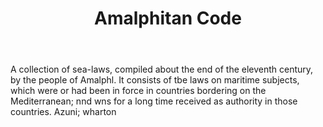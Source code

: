---
title: Amalphitan Code
letter: A
permalink: "/definitions/bld-amalphitan-code.html"
body: A collection of sea-laws, compiled about the end of the eleventh century, by
  the people of Amalphl. It consists of tbe laws on maritime subjects, which were
  or had been in force in countries bordering on the Mediterranean; nnd wns for a
  long time received as authority in those countries. Azuni; wharton
published_at: '2018-07-07'
source: Black's Law Dictionary 2nd Ed (1910)
layout: post
---